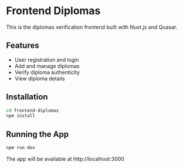 # Frontend Diplomas

This is the diplomas verification frontend built with Nuxt.js and Quasar.

## Features
- User registration and login
- Add and manage diplomas
- Verify diploma authenticity
- View diploma details

## Installation
```bash
cd frontend-diplomas
npm install
```

## Running the App
```bash
npm run dev
```

The app will be available at http://localhost:3000
